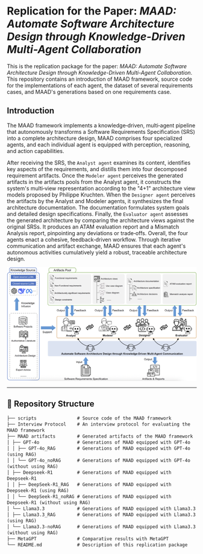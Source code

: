 # Replication for the Paper: *MAAD: Automate Software Architecture Design through Knowledge-Driven Multi-Agent Collaboration*

This is the replication package for the paper: *MAAD: Automate Software Architecture Design through Knowledge-Driven Multi-Agent Collaboration*. This repository contains an introduction of MAAD framework, source code for the implementations of each agent, the dataset of several requirements cases, and MAAD's generations based on one requirements case.

## Introduction

The MAAD framework implements a knowledge‑driven, multi‑agent pipeline that autonomously transforms a Software Requirements Specification (SRS) into a complete architecture design, MAAD comprises four specialized agents, and each individual agent is equipped with perception, reasoning, and action capabilities.

After receiving the SRS, the `Analyst agent` examines its content, identifies key aspects of the requirements, and distills them into four decomposed requirement artifacts. Once the `Modeler agent` perceives the generated artifacts in the artifacts pools from the Analyst agent, it constructs the system's multi‑view representation according to the "4+1" architecture view models proposed by Philippe Kruchten. When the `Designer agent` perceives the artifacts by the Analyst and Modeler agents, it synthesizes the final architecture documentation. The documentation formulates system goals and detailed design specifications. Finally, the `Evaluator agent` assesses the generated architecture by comparing the architecture views against the original SRSs. It produces an ATAM evaluation report and a Mismatch Analysis report, pinpointing any deviations or trade‑offs. Overall, the four agents enact a cohesive, feedback‑driven workflow. Through iterative communication and artifact exchange, MAAD ensures that each agent's autonomous activities cumulatively yield a robust, traceable architecture design.

![image](https://github.com/RuiyinL/MAAD/blob/main/img/Overview.png)



---

## 📁 Repository Structure

```plaintext
├── scripts               # Source code of the MAAD framework
├── Interview Protocol    # An interview protocol for evaluating the MAAD framework
├── MAAD artifacts        # Generated artifacts of the MAAD framework
│ ├── GPT-4o              # Generations of MAAD equipped with GPT-4o
│ │ ├── GPT-4o_RAG        # Generations of MAAD equipped with GPT-4o (using RAG)
│ │ └── GPT-4o_noRAG      # Generations of MAAD equipped with GPT-4o (without using RAG)
│ ├── Deepseek-R1         # Generations of MAAD equipped with Deepseek-R1
│ │ ├── DeepSeek-R1_RAG   # Generations of MAAD equipped with Deepseek-R1 (using RAG)
│ │ └── DeepSeek-R1_noRAG # Generations of MAAD equipped with Deepseek-R1 (without using RAG)
│ └── Llama3.3            # Generations of MAAD equipped with Llama3.3
│ ├── Llama3.3_RAG        # Generations of MAAD equipped with Llama3.3 (using RAG)
│ └── Llama3.3-noRAG      # Generations of MAAD equipped with Llama3.3 (without using RAG)
├── MetaGPT               # Comparative results with MetaGPT
└── README.md             # Description of this replication package
